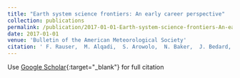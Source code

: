 ```yaml
---
title: "Earth system science frontiers: An early career perspective"
collection: publications
permalink: /publication/2017-01-01-Earth-system-science-frontiers-An-early-career-perspective
date: 2017-01-01
venue: 'Bulletin of the American Meteorological Society'
citation: ' F. Rauser,  M. Alqadi,  S. Arowolo,  N. Baker,  J. Bedard,  E. Behrens,  N. Dogulu,  L.G. Domingues,  A. Frassoni,  J. Keller,  S. Kirkpatrick,  G. Langendijk,  M. Mirsafa,  S. Mohammad,  A.K. Naumann,  M. Osman,  K. Reed,  M. Rothmüller,  V. Schemann,  A. Singh,  S. Sonntag,  F. Tummon,  D. Victor,  M.Q. Villafuerte,  J.P. Walawender,  M. Zaroug, &quot;Earth system science frontiers: An early career perspective.&quot; Bulletin of the American Meteorological Society, 2017.'
---
```

Use [Google Scholar](https://scholar.google.com/scholar?q=Earth+system+science+frontiers:+An+early+career+perspective){:target="_blank"} for full citation